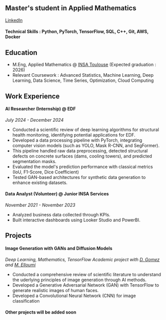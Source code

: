 ## Master's student in Applied Mathematics

[LinkedIn](https://www.linkedin.com/in/selim-ben-abdallah/)

#### Technical Skills : Python, PyTorch, TensorFlow, SQL, C++, Git, AWS, Docker

## Education
- M.Eng, Applied Mathematics @ [INSA Toulouse](https://www.insa-toulouse.fr/en/insa-toulouse/) (Expected graduation : 2026)
- Relevant Coursework : Advanced Statistics, Machine Learning, Deep Learning, Data Science, Time Series, Optimization, Cloud Computing

## Work Experience
#### AI Researcher (Internship) @ EDF 
_July 2024 - December 2024_
- Conducted a scientific review of deep learning algorithms for structural health monitoring, identifying potential applications for EDF.
- Developed a data processing pipeline with PyTorch, integrating computer vision models (such as YOLO, Mask R-CNN, and SegFormer).
- This pipeline handled raw data preprocessing, detected structural defects on concrete surfaces (dams, cooling towers), and predicted segmentation masks.
- Evaluated the model's prediction performance with classical metrics (IoU, F1-Score, Dice Coefficient)
- Tested GAN-based architectures for synthetic data generation to enhance existing datasets.

#### Data Analyst (Volunteer) @ Junior INSA Services
_November 2021 - November 2023_
- Analyzed business data collected through KPIs.
- Built interactive dashboards using Looker Studio and PowerBI.
  
## Projects
#### Image Generation with GANs and Diffusion Models
_Deep Learning, Mathematics, TensorFlow_
*Academic project with [D. Gomez](https://www.linkedin.com/in/damien-gomez-74468425a/) and [M. Elloumi](https://www.linkedin.com/in/mehdi-elloumi-ab891b1bb/)*
- Conducted a comprehensive review of scientific literature to understand the uderlying principles of image generation through AI methods.
- Developed a Generative Adversarial Network (GAN) with TensorFlow to generate realistic images of human faces.
- Developed a Convolutional Neural Network (CNN) for image classification

#### Other projects will be added soon
